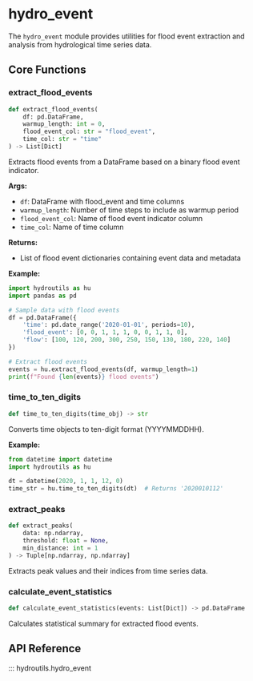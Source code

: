 # hydro_event

The `hydro_event` module provides utilities for flood event extraction and analysis from hydrological time series data.

## Core Functions

### extract_flood_events

```python
def extract_flood_events(
    df: pd.DataFrame,
    warmup_length: int = 0,
    flood_event_col: str = "flood_event",
    time_col: str = "time"
) -> List[Dict]
```

Extracts flood events from a DataFrame based on a binary flood event indicator.

**Args:**
- `df`: DataFrame with flood_event and time columns
- `warmup_length`: Number of time steps to include as warmup period
- `flood_event_col`: Name of flood event indicator column
- `time_col`: Name of time column

**Returns:**
- List of flood event dictionaries containing event data and metadata

**Example:**
```python
import hydroutils as hu
import pandas as pd

# Sample data with flood events
df = pd.DataFrame({
    'time': pd.date_range('2020-01-01', periods=10),
    'flood_event': [0, 0, 1, 1, 1, 0, 0, 1, 1, 0],
    'flow': [100, 120, 200, 300, 250, 150, 130, 180, 220, 140]
})

# Extract flood events
events = hu.extract_flood_events(df, warmup_length=1)
print(f"Found {len(events)} flood events")
```

### time_to_ten_digits

```python
def time_to_ten_digits(time_obj) -> str
```

Converts time objects to ten-digit format (YYYYMMDDHH).

**Example:**
```python
from datetime import datetime
import hydroutils as hu

dt = datetime(2020, 1, 1, 12, 0)
time_str = hu.time_to_ten_digits(dt)  # Returns '2020010112'
```

### extract_peaks

```python
def extract_peaks(
    data: np.ndarray,
    threshold: float = None,
    min_distance: int = 1
) -> Tuple[np.ndarray, np.ndarray]
```

Extracts peak values and their indices from time series data.

### calculate_event_statistics

```python
def calculate_event_statistics(events: List[Dict]) -> pd.DataFrame
```

Calculates statistical summary for extracted flood events.

## API Reference

::: hydroutils.hydro_event
